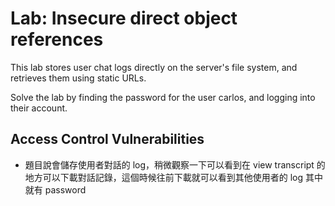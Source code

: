 # Lab: Insecure direct object references

This lab stores user chat logs directly on the server's file system, and retrieves them using static URLs.

Solve the lab by finding the password for the user carlos, and logging into their account.

## Access Control Vulnerabilities
* 題目說會儲存使用者對話的 log，稍微觀察一下可以看到在 view transcript 的地方可以下載對話記錄，這個時候往前下載就可以看到其他使用者的 log 其中就有 password
